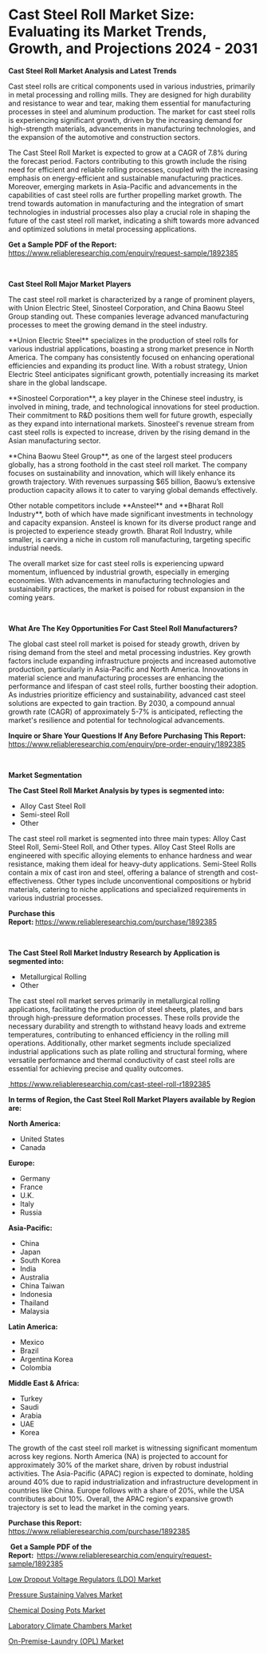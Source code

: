 <p><h1>Cast Steel Roll Market Size: Evaluating its Market Trends, Growth, and Projections 2024 - 2031</h1></p><p><strong>Cast Steel Roll Market Analysis and Latest Trends</strong></p>
<p><p>Cast steel rolls are critical components used in various industries, primarily in metal processing and rolling mills. They are designed for high durability and resistance to wear and tear, making them essential for manufacturing processes in steel and aluminum production. The market for cast steel rolls is experiencing significant growth, driven by the increasing demand for high-strength materials, advancements in manufacturing technologies, and the expansion of the automotive and construction sectors.</p><p>The Cast Steel Roll Market is expected to grow at a CAGR of 7.8% during the forecast period. Factors contributing to this growth include the rising need for efficient and reliable rolling processes, coupled with the increasing emphasis on energy-efficient and sustainable manufacturing practices. Moreover, emerging markets in Asia-Pacific and advancements in the capabilities of cast steel rolls are further propelling market growth. The trend towards automation in manufacturing and the integration of smart technologies in industrial processes also play a crucial role in shaping the future of the cast steel roll market, indicating a shift towards more advanced and optimized solutions in metal processing applications.</p></p>
<p><strong>Get a Sample PDF of the Report:&nbsp;</strong> <a href="https://www.reliableresearchiq.com/enquiry/request-sample/1892385?utm_campaign=104&utm_medium=2&utm_source=Github&utm_content=ia&utm_term=24102024&utm_id=cast-steel-roll">https://www.reliableresearchiq.com/enquiry/request-sample/1892385</a></p>
<p>&nbsp;</p>
<p><strong>Cast Steel Roll Major Market Players</strong></p>
<p><p>The cast steel roll market is characterized by a range of prominent players, with Union Electric Steel, Sinosteel Corporation, and China Baowu Steel Group standing out. These companies leverage advanced manufacturing processes to meet the growing demand in the steel industry.</p><p>**Union Electric Steel** specializes in the production of steel rolls for various industrial applications, boasting a strong market presence in North America. The company has consistently focused on enhancing operational efficiencies and expanding its product line. With a robust strategy, Union Electric Steel anticipates significant growth, potentially increasing its market share in the global landscape.</p><p>**Sinosteel Corporation**, a key player in the Chinese steel industry, is involved in mining, trade, and technological innovations for steel production. Their commitment to R&D positions them well for future growth, especially as they expand into international markets. Sinosteel's revenue stream from cast steel rolls is expected to increase, driven by the rising demand in the Asian manufacturing sector.</p><p>**China Baowu Steel Group**, as one of the largest steel producers globally, has a strong foothold in the cast steel roll market. The company focuses on sustainability and innovation, which will likely enhance its growth trajectory. With revenues surpassing $65 billion, Baowu’s extensive production capacity allows it to cater to varying global demands effectively.</p><p>Other notable competitors include **Ansteel** and **Bharat Roll Industry**, both of which have made significant investments in technology and capacity expansion. Ansteel is known for its diverse product range and is projected to experience steady growth. Bharat Roll Industry, while smaller, is carving a niche in custom roll manufacturing, targeting specific industrial needs.</p><p>The overall market size for cast steel rolls is experiencing upward momentum, influenced by industrial growth, especially in emerging economies. With advancements in manufacturing technologies and sustainability practices, the market is poised for robust expansion in the coming years.</p></p>
<p>&nbsp;</p>
<p><strong>What Are The Key Opportunities For Cast Steel Roll Manufacturers?</strong></p>
<p><p>The global cast steel roll market is poised for steady growth, driven by rising demand from the steel and metal processing industries. Key growth factors include expanding infrastructure projects and increased automotive production, particularly in Asia-Pacific and North America. Innovations in material science and manufacturing processes are enhancing the performance and lifespan of cast steel rolls, further boosting their adoption. As industries prioritize efficiency and sustainability, advanced cast steel solutions are expected to gain traction. By 2030, a compound annual growth rate (CAGR) of approximately 5-7% is anticipated, reflecting the market's resilience and potential for technological advancements.</p></p>
<p><strong>Inquire or Share Your Questions If Any Before Purchasing This Report:</strong> <a href="https://www.reliableresearchiq.com/enquiry/pre-order-enquiry/1892385?utm_campaign=104&utm_medium=2&utm_source=Github&utm_content=ia&utm_term=24102024&utm_id=cast-steel-roll">https://www.reliableresearchiq.com/enquiry/pre-order-enquiry/1892385</a></p>
<p>&nbsp;</p>
<p><strong>Market Segmentation</strong></p>
<p><strong>The Cast Steel Roll Market Analysis by types is segmented into:</strong></p>
<p><ul><li>Alloy Cast Steel Roll</li><li>Semi-steel Roll</li><li>Other</li></ul></p>
<p><p>The cast steel roll market is segmented into three main types: Alloy Cast Steel Roll, Semi-Steel Roll, and Other types. Alloy Cast Steel Rolls are engineered with specific alloying elements to enhance hardness and wear resistance, making them ideal for heavy-duty applications. Semi-Steel Rolls contain a mix of cast iron and steel, offering a balance of strength and cost-effectiveness. Other types include unconventional compositions or hybrid materials, catering to niche applications and specialized requirements in various industrial processes.</p></p>
<p><strong>Purchase this Report:&nbsp;</strong><a href="https://www.reliableresearchiq.com/purchase/1892385?utm_campaign=104&utm_medium=2&utm_source=Github&utm_content=ia&utm_term=24102024&utm_id=cast-steel-roll">https://www.reliableresearchiq.com/purchase/1892385</a></p>
<p>&nbsp;</p>
<p><strong>The Cast Steel Roll Market Industry Research by Application is segmented into:</strong></p>
<p><ul><li>Metallurgical Rolling</li><li>Other</li></ul></p>
<p><p>The cast steel roll market serves primarily in metallurgical rolling applications, facilitating the production of steel sheets, plates, and bars through high-pressure deformation processes. These rolls provide the necessary durability and strength to withstand heavy loads and extreme temperatures, contributing to enhanced efficiency in the rolling mill operations. Additionally, other market segments include specialized industrial applications such as plate rolling and structural forming, where versatile performance and thermal conductivity of cast steel rolls are essential for achieving precise and quality outcomes.</p></p>
<p><a href="https://www.reliableresearchiq.com/cast-steel-roll-r1892385?utm_campaign=104&utm_medium=2&utm_source=Github&utm_content=ia&utm_term=24102024&utm_id=cast-steel-roll">&nbsp;https://www.reliableresearchiq.com/cast-steel-roll-r1892385</a></p>
<p><strong>In terms of Region, the Cast Steel Roll Market Players available by Region are:</strong></p>
<p>
    <p> <strong> North America: </strong>
        <ul>
            <li>United States</li>
            <li>Canada</li>
        </ul>
        </p> 
    <p> <strong> Europe: </strong>
        <ul>
            <li>Germany</li>
            <li>France</li>
            <li>U.K.</li>
            <li>Italy</li>
            <li>Russia</li>
        </ul>
        </p> 
    <p> <strong> Asia-Pacific: </strong>
        <ul>
            <li>China</li>
            <li>Japan</li>
            <li>South Korea</li>
            <li>India</li>
            <li>Australia</li>
            <li>China Taiwan</li>
            <li>Indonesia</li>
            <li>Thailand</li>
            <li>Malaysia</li>
        </ul>
        </p> 
    <p> <strong> Latin America: </strong>
        <ul>
            <li>Mexico</li>
            <li>Brazil</li>
            <li>Argentina Korea</li>
            <li>Colombia</li>
        </ul>
        </p> 
    <p> <strong> Middle East & Africa: </strong>
        <ul>
            <li>Turkey</li>
            <li>Saudi</li>
            <li>Arabia</li>
            <li>UAE</li>
            <li>Korea</li>
        </ul>
    </p>
    </p>
<p><p>The growth of the cast steel roll market is witnessing significant momentum across key regions. North America (NA) is projected to account for approximately 30% of the market share, driven by robust industrial activities. The Asia-Pacific (APAC) region is expected to dominate, holding around 40% due to rapid industrialization and infrastructure development in countries like China. Europe follows with a share of 20%, while the USA contributes about 10%. Overall, the APAC region's expansive growth trajectory is set to lead the market in the coming years.</p></p>
<p><strong>Purchase this Report: </strong><a href="https://www.reliableresearchiq.com/purchase/1892385?utm_campaign=104&utm_medium=2&utm_source=Github&utm_content=ia&utm_term=24102024&utm_id=cast-steel-roll">https://www.reliableresearchiq.com/purchase/1892385</a></p>
<p>&nbsp;<strong>Get a Sample PDF of the Report:&nbsp;&nbsp;</strong><a href="https://www.reliableresearchiq.com/enquiry/request-sample/1892385?utm_campaign=104&utm_medium=2&utm_source=Github&utm_content=ia&utm_term=24102024&utm_id=cast-steel-roll">https://www.reliableresearchiq.com/enquiry/request-sample/1892385</a></p>
<p><strong></strong></p>
<p><p><a href="https://www.linkedin.com/pulse/regulatory-landscape-its-influence-global-low-dropout-voltage-uo4xc?utm_campaign=104&utm_medium=2&utm_source=Github&utm_content=ia&utm_term=24102024&utm_id=cast-steel-roll">Low Dropout Voltage Regulators (LDO) Market</a></p><p><a href="https://issuu.com/reportprime-2/docs/pressure-sustaining-valves-market-s_74c858636b5794?utm_campaign=104&utm_medium=2&utm_source=Github&utm_content=ia&utm_term=24102024&utm_id=cast-steel-roll">Pressure Sustaining Valves Market</a></p><p><a href="https://issuu.com/reportprime-2/docs/chemical-dosing-pots-market-size-20_7a9a8f6fa63b03?utm_campaign=104&utm_medium=2&utm_source=Github&utm_content=ia&utm_term=24102024&utm_id=cast-steel-roll">Chemical Dosing Pots Market</a></p><p><a href="https://github.com/diedrer4btm/Market-Research-Report-List-1/blob/main/laboratory-climate-chambers-market.md?utm_campaign=104&utm_medium=2&utm_source=Github&utm_content=ia&utm_term=24102024&utm_id=cast-steel-roll">Laboratory Climate Chambers Market</a></p><p><a href="https://www.linkedin.com/pulse/digital-transformation-on-premise-laundry-opl-industry-market-ob7lf?utm_campaign=104&utm_medium=2&utm_source=Github&utm_content=ia&utm_term=24102024&utm_id=cast-steel-roll">On-Premise-Laundry (OPL) Market</a></p></p>